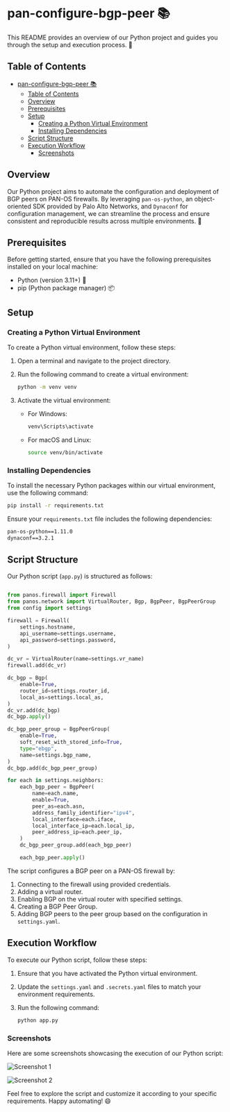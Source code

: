 # pan-configure-bgp-peer 📚

This README provides an overview of our Python project and guides you through the setup and execution process. 🚀

## Table of Contents

- [pan-configure-bgp-peer 📚](#pan-configure-bgp-peer-)
  - [Table of Contents](#table-of-contents)
  - [Overview](#overview)
  - [Prerequisites](#prerequisites)
  - [Setup](#setup)
    - [Creating a Python Virtual Environment](#creating-a-python-virtual-environment)
    - [Installing Dependencies](#installing-dependencies)
  - [Script Structure](#script-structure)
  - [Execution Workflow](#execution-workflow)
    - [Screenshots](#screenshots)

## Overview

Our Python project aims to automate the configuration and deployment of BGP peers on PAN-OS firewalls. By leveraging `pan-os-python`, an object-oriented SDK provided by Palo Alto Networks, and `Dynaconf` for configuration management, we can streamline the process and ensure consistent and reproducible results across multiple environments. 🎯

## Prerequisites

Before getting started, ensure that you have the following prerequisites installed on your local machine:

- Python (version 3.11+) 🐍
- pip (Python package manager) 📦

## Setup

### Creating a Python Virtual Environment

To create a Python virtual environment, follow these steps:

1. Open a terminal and navigate to the project directory.
2. Run the following command to create a virtual environment:

   ```bash
   python -m venv venv
   ```

3. Activate the virtual environment:

   - For Windows:

     ```bash
     venv\Scripts\activate
     ```

   - For macOS and Linux:

     ```bash
     source venv/bin/activate
     ```

### Installing Dependencies

To install the necessary Python packages within our virtual environment, use the following command:

   ```bash
   pip install -r requirements.txt
   ```

Ensure your `requirements.txt` file includes the following dependencies:

```txt
pan-os-python==1.11.0
dynaconf==3.2.1
```

## Script Structure

Our Python script (`app.py`) is structured as follows:

```python

from panos.firewall import Firewall
from panos.network import VirtualRouter, Bgp, BgpPeer, BgpPeerGroup
from config import settings

firewall = Firewall(
    settings.hostname,
    api_username=settings.username,
    api_password=settings.password,
)

dc_vr = VirtualRouter(name=settings.vr_name)
firewall.add(dc_vr)

dc_bgp = Bgp(
    enable=True,
    router_id=settings.router_id,
    local_as=settings.local_as,
)
dc_vr.add(dc_bgp)
dc_bgp.apply()

dc_bgp_peer_group = BgpPeerGroup(
    enable=True,
    soft_reset_with_stored_info=True,
    type="ebgp",
    name=settings.bgp_name,
)
dc_bgp.add(dc_bgp_peer_group)

for each in settings.neighbors:
    each_bgp_peer = BgpPeer(
        name=each.name,
        enable=True,
        peer_as=each.asn,
        address_family_identifier="ipv4",
        local_interface=each.iface,
        local_interface_ip=each.local_ip,
        peer_address_ip=each.peer_ip,
    )
    dc_bgp_peer_group.add(each_bgp_peer)

    each_bgp_peer.apply()
```

The script configures a BGP peer on a PAN-OS firewall by:

1. Connecting to the firewall using provided credentials.
2. Adding a virtual router.
3. Enabling BGP on the virtual router with specified settings.
4. Creating a BGP Peer Group.
5. Adding BGP peers to the peer group based on the configuration in `settings.yaml`.

## Execution Workflow

To execute our Python script, follow these steps:

1. Ensure that you have activated the Python virtual environment.
2. Update the `settings.yaml` and `.secrets.yaml` files to match your environment requirements.
3. Run the following command:

   ```bash
   python app.py
   ```

### Screenshots

Here are some screenshots showcasing the execution of our Python script:

![Screenshot 1](screenshots/screenshot1.png)

![Screenshot 2](screenshots/screenshot2.png)

Feel free to explore the script and customize it according to your specific requirements. Happy automating! 😄
